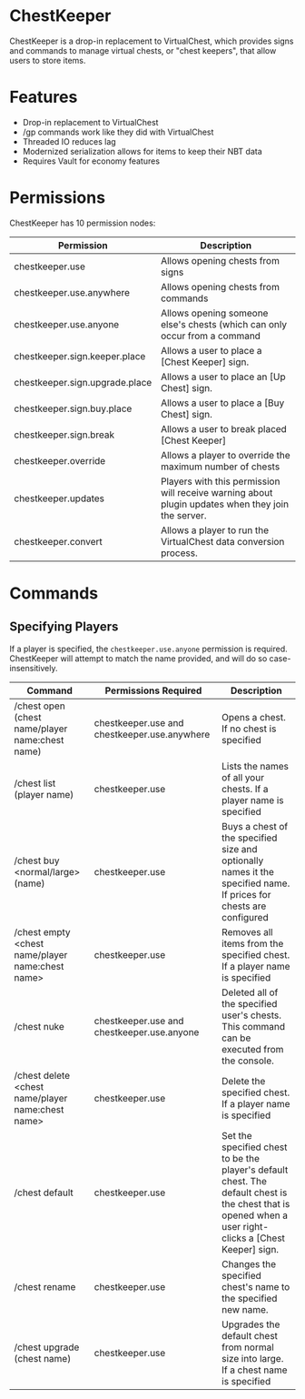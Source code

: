 # ChestKeeper

ChestKeeper is a drop-in replacement to VirtualChest, which provides signs and commands to manage virtual chests, or "chest keepers", that allow users to store items.

# Features
* Drop-in replacement to VirtualChest
* /gp commands work like they did with VirtualChest
* Threaded IO reduces lag
* Modernized serialization allows for items to keep their NBT data
* Requires Vault for economy features

# Permissions

ChestKeeper has 10 permission nodes:

**Permission**|**Description**
-----|-----
chestkeeper.use|Allows opening chests from signs
chestkeeper.use.anywhere|Allows opening chests from commands
chestkeeper.use.anyone|Allows opening someone else's chests (which can only occur from a command
chestkeeper.sign.keeper.place|Allows a user to place a [Chest Keeper] sign.
chestkeeper.sign.upgrade.place|Allows a user to place an [Up Chest] sign.
chestkeeper.sign.buy.place|Allows a user to place a [Buy Chest] sign.
chestkeeper.sign.break|Allows a user to break placed [Chest Keeper]
chestkeeper.override|Allows a player to override the maximum number of chests
chestkeeper.updates|Players with this permission will receive warning about plugin updates when they join the server.
chestkeeper.convert|Allows a player to run the VirtualChest data conversion process. 

# Commands

## Specifying Players

If a player is specified, the `chestkeeper.use.anyone` permission is required. ChestKeeper will attempt to match the name provided, and will do so case-insensitively.

**Command**|**Permissions Required**|**Description**
-----|-----|-----
/chest open (chest name/player name:chest name)|chestkeeper.use and chestkeeper.use.anywhere|Opens a chest. If no chest is specified
/chest list (player name)|chestkeeper.use|Lists the names of all your chests. If a player name is specified
/chest buy <normal/large> (name)|chestkeeper.use|Buys a chest of the specified size and optionally names it the specified name. If prices for chests are configured
/chest empty <chest name/player name:chest name>|chestkeeper.use|Removes all items from the specified chest. If a player name is specified
/chest nuke <player name>|chestkeeper.use and chestkeeper.use.anyone|Deleted all of the specified user's chests. This command can be executed from the console. 
/chest delete <chest name/player name:chest name>|chestkeeper.use|Delete the specified chest. If a player name is specified
/chest default <chest name>|chestkeeper.use|Set the specified chest to be the player's default chest. The default chest is the chest that is opened when a user right-clicks a [Chest Keeper] sign. 
/chest rename <old name> <new name>|chestkeeper.use|Changes the specified chest's name to the specified new name. 
/chest upgrade (chest name)|chestkeeper.use|Upgrades the default chest from normal size into large. If a chest name is specified
